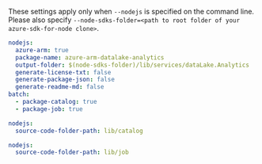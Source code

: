 These settings apply only when `--nodejs` is specified on the command line.
Please also specify `--node-sdks-folder=<path to root folder of your azure-sdk-for-node clone>`.

``` yaml $(nodejs)
nodejs:
  azure-arm: true
  package-name: azure-arm-datalake-analytics
  output-folder: $(node-sdks-folder)/lib/services/dataLake.Analytics
  generate-license-txt: false
  generate-package-json: false
  generate-readme-md: false
batch:
  - package-catalog: true
  - package-job: true
```

``` yaml $(nodejs) && $(tag) == 'package-catalog'
nodejs:
  source-code-folder-path: lib/catalog
```

``` yaml $(nodejs) && $(tag) == 'package-job'
nodejs:
  source-code-folder-path: lib/job
```
